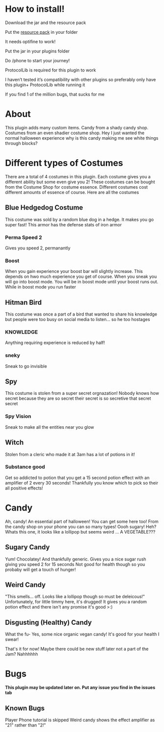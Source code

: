 <h1>How to install!</h1>

Download the jar and the resource pack

Put the <a href="https://github.com/Perpetually-Perplexed/halloween-jam/releases/tag/halloween">resource pack</a> in your folder 

It needs optifine to work!

Put the jar in your plugins folder

Do /phone to start your journey!

ProtocolLib is required for this plugin to work

I haven’t tested it’s compatibility with other plugins so preferably only have this plugin+ ProtocolLib while running it

If you find 1 of the million bugs, that sucks for me

<h1>About</h1>
This plugin adds many custom items. Candy from a shady candy shop. Costumes from an even shadier costume shop. 
Hey I just wanted the normal halloween experience why is this candy making me see white things through blocks?

<h1>Different types of Costumes</h1>
There are a total of 4 costumes in this plugin. Each costume gives you a different ability but some even give you 2!
These costumes can be bought from the Costume Shop for costume essence. Different costumes cost different amounts of essence of course.
Here are all the costumes
<h2>Blue Hedgedog Costume</h2>
This costume was sold by a random blue dog in a hedge. It makes you go super fast!
This armor has the defense stats of iron armor
  <h3>Perma Speed 2</h3>
    Gives you speed 2, permanantly
  <h3>Boost</h3>
  When you gain experience your boost bar will slightly increase. This depends on hwo much experience you get of course. 
  When you sneak you will go into boost mode. You will be in boost mode until your boost runs out.
  While in boost mode you run faster
  
  <h2>Hitman Bird</h2>
    This costume was once a part of a bird that wanted to share his knowledge but people were too busy on social media to listen... so he too hostages
    <h3>KNOWLEDGE</h3>
    Anything requiring experience is reduced by half! 
    <h3>sneky</h3>
    Sneak to go invisible
  <h2>Spy</h2>
    This costume is stolen from a super secret orgnazation! Nobody knows how secret because they are so secret their secret is so secretive that secret secret
    <h3>Spy Vision</h3>
    Sneak to make all the entities near you glow
  <h2>Witch</h2>
    Stolen from a cleric who made it at 3am has a lot of potions in it!
     <h3>Substance good</h3>
      Get so addicted to potion that you get a 15 second potion effect with an amplifier of 2 every 30 seconds!
      Thankfully you know which to pick so their all positive effects!
    
  
<h1>Candy</h1>
Ah, candy! An essential part of halloween! You can get some here too! From the candy shop on your phone you can so many types! 
Oooh sugary! 
Heh? Whats this one, it looks like a lollipop but seems weird
... A VEGETABLE???
<h2>Sugary Candy</h2>
Yum! Chocolatey! And thankfully generic. Gives you a nice sugar rush giving you speed 2 for 15 seconds
Not good for health though so you probaby will get a touch of hunger!
<h2>Weird Candy</h2>  
"This smells... off. Looks like a lollipop though so must be deleicous!"
Unfortunately, for little timmy here, it's drugged! It gives you a random potion effect and there isn't any promise it's good >:)
<h2>Disgusting (Healthy) Candy</h2>
What the fu-
Yes, some nice organic vegan candy! It's good for your health I swear!



That's it for now! Maybe there could be new stuff later not a part of the Jam? Nahhhhhh


<h1>Bugs</h1>
<b>This plugin may be updated later on. Put any issue you find in the issues tab</b>
<h2>Known Bugs</h2>
Player Phone tutorial is skipped
Weird candy shows the effect amplifier as "21" rather than "2!"
